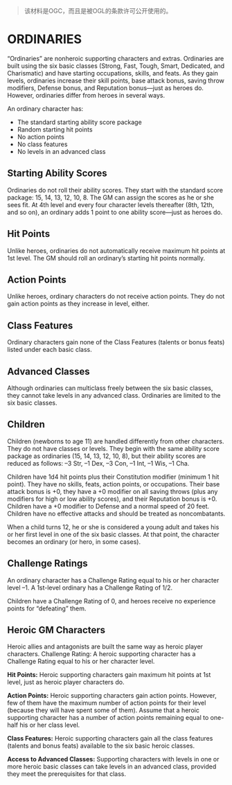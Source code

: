 > 该材料是OGC，而且是被OGL的条款许可公开使用的。

# ORDINARIES

“Ordinaries” are nonheroic supporting characters and extras.  Ordinaries are built using the six basic classes (Strong, Fast, Tough, Smart, Dedicated, and Charismatic) and have starting occupations, skills, and feats. As they gain levels, ordinaries increase their skill points, base attack bonus, saving throw modifiers, Defense bonus, and Reputation bonus—just as heroes do. However, ordinaries differ from heroes in several ways.

An ordinary character has:

* The standard starting ability score package
* Random starting hit points
* No action points
* No class features
* No levels in an advanced class

## Starting Ability Scores

Ordinaries do not roll their ability scores. They start with the standard score package: 15, 14, 13, 12, 10, 8. The GM can assign the scores as he or she sees fit. At 4th level and every four character levels thereafter (8th, 12th, and so on), an ordinary adds 1 point to one ability score—just as heroes do.

## Hit Points

Unlike heroes, ordinaries do not automatically receive maximum hit points at 1st level. The GM should roll an ordinary’s starting hit points normally.

## Action Points

Unlike heroes, ordinary characters do not receive action points. They do not gain action points as they increase in level, either.

## Class Features

Ordinary characters gain none of the Class Features (talents or bonus feats) listed under each basic class.

## Advanced Classes

Although ordinaries can multiclass freely between the six basic classes, they cannot take levels in any advanced class. Ordinaries are limited to the six basic classes.

## Children

Children (newborns to age 11) are handled differently from other characters. They do not have classes or levels. They begin with the same ability score package as ordinaries (15, 14, 13, 12, 10, 8), but their ability scores are reduced as follows: –3 Str, –1 Dex, –3 Con, –1 Int, –1 Wis, –1 Cha.

Children have 1d4 hit points plus their Constitution modifier (minimum 1 hit point). They have no skills, feats, action points, or occupations. Their base attack bonus is +0, they have a +0 modifier on all saving throws (plus any modifiers for high or low ability scores), and their Reputation bonus is +0. Children have a +0 modifier to Defense and a normal speed of 20 feet. Children have no effective attacks and should be treated as noncombatants.

When a child turns 12, he or she is considered a young adult and takes his or her first level in one of the six basic classes. At that point, the character becomes an ordinary (or hero, in some cases).

## Challenge Ratings

An ordinary character has a Challenge Rating equal to his or her character level –1. A 1st-level ordinary has a Challenge Rating of 1/2.

Children have a Challenge Rating of 0, and heroes receive no experience points for “defeating” them.

## Heroic GM Characters

Heroic allies and antagonists are built the same way as heroic player characters. Challenge Rating: A heroic supporting character has a Challenge Rating equal to his or her character level.

**Hit Points:** Heroic supporting characters gain maximum hit points at 1st level, just as heroic player characters do.

**Action Points:** Heroic supporting characters gain action points. However, few of them have the maximum number of action points for their level (because they will have spent some of them). Assume that a heroic supporting character has a number of action points remaining equal to one-half his or her class level.

**Class Features:** Heroic supporting characters gain all the class features (talents and bonus feats) available to the six basic heroic classes.

**Access to Advanced Classes:** Supporting characters with levels in one or more heroic basic classes can take levels in an advanced class, provided they meet the prerequisites for that class.

